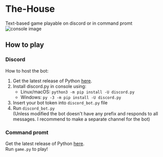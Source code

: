# The-House
Text-based game playable on discord or in command promt
![console image](https://cdn.discordapp.com/attachments/796810089713106966/831536268466716712/unknown.png)
## How to play
### Discord
How to host the bot:
1. Get the latest release of Python [here](https://www.python.org/downloads/).
2. Install discord.py in console using:
   * Linux/macOS: `python3 -m pip install -U discord.py` 
   * Windows: `py -3 -m pip install -U discord.py`
3. Insert your bot token into `discord_bot.py` file
4. Run `discord_bot.py` \
(Unless modified the bot doesn't have any prefix and responds to all messages. I recommend to make a separate channel for the bot) 
### Command promt
Get the latest release of Python [here](https://www.python.org/downloads/).\
Run `game.py` to play!
